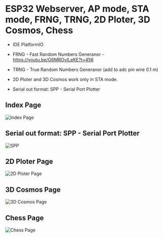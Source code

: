 # ESP32 Webserver, AP mode, STA mode, FRNG, TRNG, 2D Ploter, 3D Cosmos, Chess

- IDE PlatformIO

- FRNG - Fast Random Numbers Generanor - https://youtu.be/G6MROvlLeKE?t=456
- TRNG - True Random Numbers Generanor (add to adc pin wire 0.1 m)
- 2D Ploter and 3D Cosmos work only in STA mode.
- Serial out format: SPP - Serial Port Plotter

## Index Page
![Index Page](https://github.com/foxjony/esp32-server/img/1.jpg)

## Serial out format: SPP - Serial Port Plotter
![SPP](https://github.com/foxjony/esp32-server/img/2.jpg)

## 2D Ploter Page
![2D Ploter Page](https://github.com/foxjony/esp32-server/img/3.jpg)

## 3D Cosmos Page
![3D Cosmos Page](https://github.com/foxjony/esp32-server/img/4.jpg)

## Chess Page
![Chess Page](https://github.com/foxjony/esp32-server/img/5.jpg)
